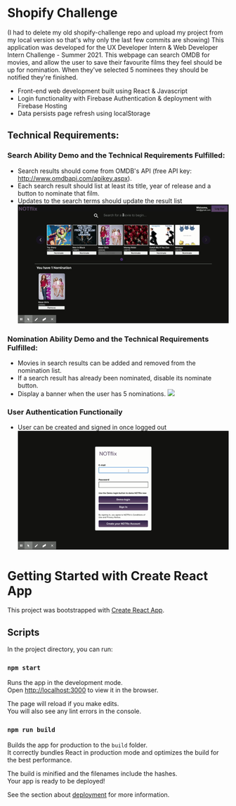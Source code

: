# Shopify Challenge
(I had to delete my old shopify-challenge repo and upload my project from my local version so that's why only the last few commits are showing)
This application was developed for the UX Developer Intern & Web Developer Intern Challenge - Summer 2021. This webpage can search OMDB for movies, and allow the user to save their favourite films they feel should be up for nomination. When they've selected 5 nominees they should be notified they're finished.

- Front-end web development built using React & Javascript
- Login functionality with Firebase Authentication & deployment with Firebase Hosting
- Data persists page refresh using localStorage

## Technical Requirements:

### Search Ability Demo and the Technical Requirements Fulfilled:

- Search results should come from OMDB's API (free API key: http://www.omdbapi.com/apikey.aspx).
- Each search result should list at least its title, year of release and a button to nominate that film.
- Updates to the search terms should update the result list
  ![](https://github.com/asmxali/shopify-challenge/blob/master/gifs/search_demo.gif)

### Nomination Ability Demo and the Technical Requirements Fulfilled:

- Movies in search results can be added and removed from the nomination list.
- If a search result has already been nominated, disable its nominate button.
- Display a banner when the user has 5 nominations.
  ![](https://github.com/asmxali/shopify-challenge/blob/master/gifs/nomination_demo.gif)

### User Authentication Functionaily

- User can be created and signed in once logged out
  ![](https://github.com/asmxali/shopify-challenge/blob/master/gifs/authentication_demo.gif)

# Getting Started with Create React App

This project was bootstrapped with [Create React App](https://github.com/facebook/create-react-app).

## Scripts

In the project directory, you can run:

### `npm start`

Runs the app in the development mode.\
Open [http://localhost:3000](http://localhost:3000) to view it in the browser.

The page will reload if you make edits.\
You will also see any lint errors in the console.

### `npm run build`

Builds the app for production to the `build` folder.\
It correctly bundles React in production mode and optimizes the build for the best performance.

The build is minified and the filenames include the hashes.\
Your app is ready to be deployed!

See the section about [deployment](https://facebook.github.io/create-react-app/docs/deployment) for more information.
